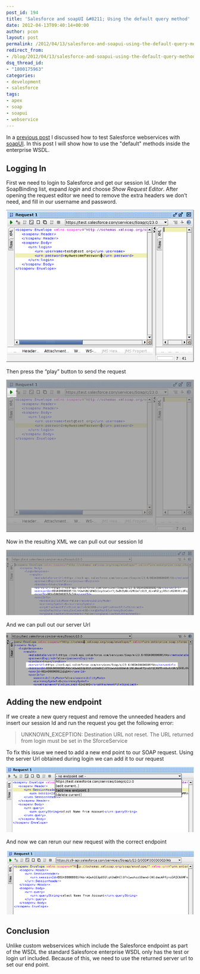 ```yaml
---
post_id: 194
title: 'Salesforce and soapUI &#8211; Using the default query method'
date: 2012-04-13T09:40:14+00:00
author: pcon
layout: post
permalink: /2012/04/13/salesforce-and-soapui-using-the-default-query-method/
redirect_from:
- /blog/2012/04/13/salesforce-and-soapui-using-the-default-query-method/
dsq_thread_id:
- "1800175963"
categories:
- development
- salesforce
tags:
- apex
- soap
- soapui
- webservice
---
```

In a [previous post](/2012/02/03/salesforce-and-soapui/ "Salesforce and soapUI – Testing WebServices directly") I discussed how to test Salesforce webservices with [soapUI](http://www.soapui.org/).  In this post I will show how to use the "default" methods inside the enterprise WSDL.

## Logging In

First we need to login to Salesforce and get our session Id.  Under the SoapBinding list, expand _login_ and choose _Show Request Editor_.  After opening the request editor we need to remove the extra headers we don’t need, and fill in our username and password.

![Logging In](/assets/img/2012/04/13/login_request.png)

Then press the “play” button to send the request

![Login request play button](/assets/img/2012/04/13/login_request_play.png)

Now in the resulting XML we can pull out our session Id

![Session Id](/assets/img/2012/04/13/session_id.png)

And we can pull out our server Url

![Server Url](/assets/img/2012/04/13/server_url.png)

## Adding the new endpoint

If we create a new query request and remove the unneeded headers and insert our session Id and run the request you get the following error:

> UNKNOWN_EXCEPTION: Destination URL not reset. The URL returned from login must be set in the SforceService

To fix this issue we need to add a new end point to our SOAP request.  Using the server Url obtained during login we can add it to our request

![New end point](/assets/img/2012/04/13/new_endpoint.png)

And now we can rerun our new request with the correct endpoint

![New end point](/assets/img/2012/04/13/full_request.png)

## Conclusion

Unlike custom webservices which include the Salesforce endpoint as part of the WSDL the standard Salesforce enterprise WSDL only has the test or login url included.  Because of this, we need to use the returned server url to set our end point.